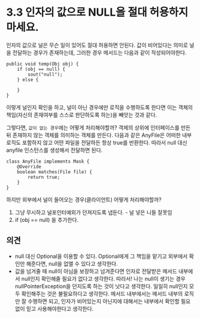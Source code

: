 # 3.3 인자의 값으로 NULL을 절대 허용하지 마세요.

인자의 값으로 널은 무슨 일이 있어도 절대 허용하면 안된다. 
값이 비어있다는 의미로 널을 전달하는 경우가 존재하는데, 그러한 경우 메서드는 다음과 같이 작성되어야한다.
```
public void temp(Obj obj) {
    if (obj == null) {
        sout("null");
    } else {

    }
}
```
이렇게 널인지 확인을 하고, 널이 아닌 경우에만 로직을 수행하도록 한다면 이는 객체의 책임(자신의 존재여부를 스스로 판단하도록 하는)을 빼앗는 것과 같다.

그렇다면, `값이 없는 경우`에는 어떻게 처리해야할까?
객체의 상위에 인터페이스를 만든 뒤 존재하지 않는 객체를 의미하는 객체를 만든다. 다음과 같은 AnyFile은 어떠한 내부 로직도 포함하지 않고 어떤 파일을 전달하든 항상 true를 반환한다. 따라서 null 대신 anyfile 인스턴스를 생성해서 전달하면 된다. 
```
class AnyFile implements Mask {
    @Override
    boolean matches(File file) {
        return true;
    }
}
```

하지만 외부에서 널이 들어오는 경우(클라이언트) 어떻게 처리해야할까?
1. 그냥 무시하고 널포인터예외가 던져지도록 냅둔다. - 널 넣은 니들 잘못임
2. if (obj == null) 을 추가한다. 


## 의견
- null 대신 Optional을 이용할 수 있다. Optional에게 그 책임을 맡기고 외부에서 확인만 해준다면, null을 없앨 수 있다고 생각한다.
- 값을 넘겨줄 때 null이 아님을 보장하고 넘겨준다면 인자로 전달받은 메서드 내부에서 null인지 확인해줄 필요가 없다고 생각한다. 따라서! 나는 null이 생기는 경우 nullPointerException을 던지도록 하는 것이 낫다고 생각한다. 일일히 null인지 모두 확인해주는 것은 불필요하다고 생각한다. 메서드 내부에서는 메서드 내부의 로직만 잘 수행하면 되고, 인자가 비어있는지 아닌지에 대해서는 내부에서 확인할 필요 없이 믿고 사용해야한다고 생각한다. 